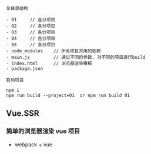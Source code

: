 ```shell
总目录结构

- 01     // 各分项目
- 02     // 各分项目
- 03     // 各分项目
- 04     // 各分项目
- 05     // 各分项目
- node_modules    // 所有项目共用的依赖
- main.js         // 通过不同的参数, 对不同的项目进行build
- index.html      // 浏览器渲染模板
- package.json    
```

```shell
启动项目

npm i
npm run build --project=01  or npm run build 01
```
## Vue.SSR
### 简单的浏览器渲染 vue 项目
- webpack + vue